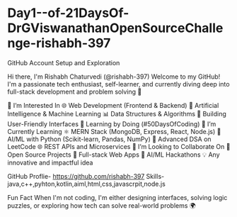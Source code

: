 # Day1--of-21DaysOf-DrGViswanathanOpenSourceChallenge-rishabh-397
 GitHub Account Setup and Exploration

  Hi there, I'm Rishabh Chaturvedi (@rishabh-397)
Welcome to my GitHub! I'm a passionate tech enthusiast, self-learner, and currently diving deep into full-stack development and problem solving 🚀

👀 I’m Interested In
🌐 Web Development (Frontend & Backend)
🤖 Artificial Intelligence & Machine Learning
📊 Data Structures & Algorithms
📱 Building User-Friendly Interfaces
🧠 Learning by Doing (#50DaysOfCoding)
🌱 I’m Currently Learning
⚛️ MERN Stack (MongoDB, Express, React, Node.js)
🧠 AI/ML with Python (Scikit-learn, Pandas, NumPy)
🌳 Advanced DSA on LeetCode
🌐 REST APIs and Microservices
💞️ I’m Looking to Collaborate On
🤝 Open Source Projects
📱 Full-stack Web Apps
🧠 AI/ML Hackathons
💡 Any innovative and impactful idea

GitHub Proflie- https://github.com/rishabh-397
Skills- java,c++,pyhton,kotlin,aiml,html,css,javascrpit,node.js

 Fun Fact
When I'm not coding, I'm either designing interfaces, solving logic puzzles, or exploring how tech can solve real-world problems 🌍


